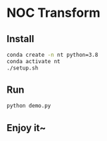 # NOC Transform

## Install

```bash
conda create -n nt python=3.8
conda activate nt
./setup.sh
```

## Run

```bash
python demo.py
```

## Enjoy it~


